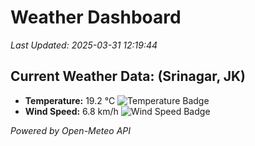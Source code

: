
# Weather Dashboard

_Last Updated: 2025-03-31 12:19:44_

## Current Weather Data: (Srinagar, JK)
- **Temperature:** 19.2 °C ![Temperature Badge](https://img.shields.io/badge/Temperature-Low%20Temp-blue)
- **Wind Speed:** 6.8 km/h ![Wind Speed Badge](https://img.shields.io/badge/Wind%20Speed-Light%20Wind-blue)

*Powered by Open-Meteo API*
